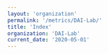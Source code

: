 ```yaml
---
layout: 'organization'
permalink: '/metrics/DAI-Lab/'
title: 'Index'
organization: 'DAI-Lab'
current_date: '2020-05-01'
---
```

